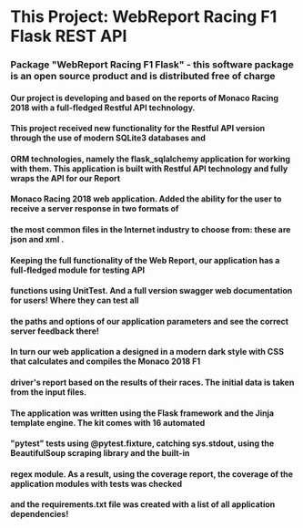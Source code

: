 # This Project: WebReport Racing F1 Flask REST API

### Package "WebReport Racing F1 Flask" - this software package is an open source product and is distributed free of charge
#### Our project is developing and based on the reports of Monaco Racing 2018 with a full-fledged Restful API technology.
#### This project received new functionality for the Restful API version through the use of modern SQLite3 databases and
#### ORM technologies, namely the flask_sqlalchemy application for working with them. This application is built with Restful API technology and fully wraps the API for our Report
#### Monaco Racing 2018 web application. Added the ability for the user to receive a server response in two formats of
#### the most common files in the Internet industry to choose from: these are json and xml .
#### Keeping the full functionality of the Web Report, our application has a full-fledged module for testing API
#### functions using UnitTest. And a full version swagger web documentation for users! Where they can test all 
#### the paths and options of our application parameters and see the correct server feedback there!



#### In turn our web application a designed in a modern dark style with CSS that calculates and compiles the Monaco 2018 F1
#### driver's report based on the results of their races. The initial data is taken from the input files. 
#### The application was written using the Flask framework and the Jinja template engine. The kit comes with 16 automated
#### "pytest" tests using @pytest.fixture, catching sys.stdout, using the BeautifulSoup scraping library and the built-in 
#### regex module. As a result, using the coverage report, the coverage of the application modules with tests was checked
#### and the requirements.txt file was created with a list of all application dependencies!
